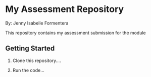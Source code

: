 # My Assessment Repository

By: Jenny Isabelle Formentera 

This repository contains my assessment submission for the module

## Getting Started

1. Clone this repository....

2. Run the code...
